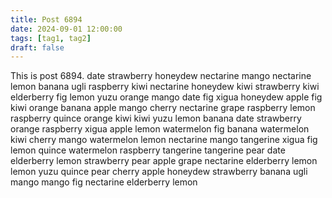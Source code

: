 ```yaml
---
title: Post 6894
date: 2024-09-01 12:00:00
tags: [tag1, tag2]
draft: false
---
```

This is post 6894.
date
strawberry
honeydew
nectarine
mango
nectarine
lemon
banana
ugli
raspberry
kiwi
nectarine
honeydew
kiwi
strawberry
kiwi
elderberry
fig
lemon
yuzu
orange
mango
date
fig
xigua
honeydew
apple
fig
kiwi
orange
banana
apple
mango
cherry
nectarine
grape
raspberry
lemon
raspberry
quince
orange
kiwi
kiwi
yuzu
lemon
banana
date
strawberry
orange
raspberry
xigua
apple
lemon
watermelon
fig
banana
watermelon
kiwi
cherry
mango
watermelon
lemon
nectarine
mango
tangerine
xigua
fig
lemon
quince
watermelon
raspberry
tangerine
tangerine
pear
date
elderberry
lemon
strawberry
pear
apple
grape
nectarine
elderberry
lemon
lemon
yuzu
quince
pear
cherry
apple
honeydew
strawberry
banana
ugli
mango
mango
fig
nectarine
elderberry
lemon

